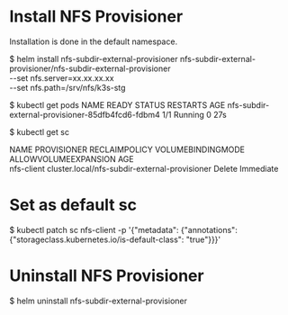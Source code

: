 # Install NFS Provisioner

Installation is done in the default namespace.

$ helm install nfs-subdir-external-provisioner nfs-subdir-external-provisioner/nfs-subdir-external-provisioner \
  --set nfs.server=xx.xx.xx.xx \
  --set nfs.path=/srv/nfs/k3s-stg

$ kubectl get pods
NAME                                               READY   STATUS    RESTARTS   AGE
nfs-subdir-external-provisioner-85dfb4fcd6-fdbm4   1/1     Running   0          27s

$ kubectl get sc

NAME         PROVISIONER                                     RECLAIMPOLICY   VOLUMEBINDINGMODE   ALLOWVOLUMEEXPANSION   AGE  
nfs-client   cluster.local/nfs-subdir-external-provisioner   Delete          Immediate    

# Set as default sc
$ kubectl patch sc nfs-client -p '{"metadata": {"annotations": {"storageclass.kubernetes.io/is-default-class": "true"}}}'

# Uninstall NFS Provisioner
$ helm uninstall nfs-subdir-external-provisioner
